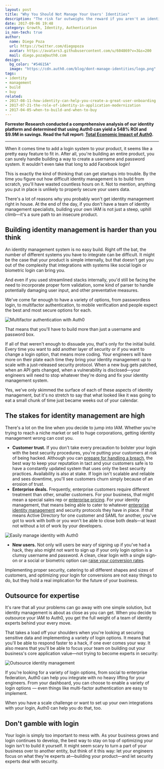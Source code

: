 ```yaml
---
layout: post
title: "Why You Should Not Manage Your Users' Identities"
description: "The risk far outweighs the reward if you aren't an identity management specialist"
date: 2017-09-06 19:48
category: Growth, Identity, Authentication
is_non-tech: true
author:
  name: Diego Poza
  url: https://twitter.com/diegopoza
  avatar: https://avatars3.githubusercontent.com/u/604869?v=3&s=200
  mail: diego.poza@auth0.com
design:
  bg_color: "#54615A"
  image: "https://cdn.auth0.com/blog/dont-manage-identities/logo.png"
tags:
- identity
- management
- build
- buy
related:
- 2017-08-11-how-identity-can-help-you-create-a-great-user-onboarding
- 2017-07-21-the-role-of-identity-in-application-modernization
- 2017-04-05-when-to-build-and-when-to-buy
---
```


<div class="alert alert-info alert-icon">
  <i class="icon-budicon-500"></i>
  <strong>Forrester Research conducted a comprehensive analysis of our identity platform and determined that using Auth0 can yield a 548% ROI and $9.9M in savings. Read the full report: <a href="https://resources.auth0.com/forrester-tei-research-case-study/">Total Economic Impact of Auth0</a>.</strong>
</div>

---

When it comes time to add a login system to your product, it seems like a pretty easy feature to fit in. After all, you're building an entire product, you can surely handle building a way to create a username and password system. It wouldn't even take that long to add Facebook login!

This is exactly the kind of thinking that can get startups into trouble. By the time you figure out how difficult identity management is to build from scratch, you'll have wasted countless hours on it. Not to mention, anything you put in place is unlikely to properly secure your users data.

There's a lot of reasons why you probably won't get identity management right in house. At the end of the day, if you don't have a team of identity management specialists, building your own IAM is not just a steep, uphill climb—it's a sure path to an insecure product.

## Building identity management is harder than you think

An identity management system is no easy build. Right off the bat, the number of different systems you have to integrate can be difficult. It might be the case that your product is simple internally, but that doesn't get you out of the complexity that integrations with systems like social login or biometric login can bring you.

And even if you used streamlined stacks internally, you'd still be facing the need to incorporate proper form validation, some kind of parser to handle potentially damaging user input, and other preventative measures.

We've come far enough to have a variety of options, from passwordless login, to multifactor authentication, to mobile verification and people expect the best and most secure options for each.

![Multifactor authentication with Auth0](https://cdn.auth0.com/blog/dont-manage-identities/Auth0_Guardian_-_Auth0-2.png)

That means that you'll have to build more than just a username and password box.

If all of that weren't enough to dissuade you, that's only for the initial build. Every time you want to add another layer of security or if you want to change a login option, that means more coding. Your engineers will have more on their plate each time they bring your identity management up to scale with a just-released security protocol. When a new bug gets patched, when an API gets changed, when a vulnerability is disclosed—your engineers will need to stop whatever they're doing and fix your identity management system.

Yes, we've only skimmed the surface of each of these aspects of identity management, but it's no stretch to say that what looked like it was going to eat a small chunk of time just became weeks out of your calendar.

## The stakes for identity management are high

There's a lot on the line when you decide to jump into IAM. Whether you're trying to reach a niche market or sell to huge corporations, getting identity management wrong can cost you.

* **Customer trust.** If you don't take every precaution to bolster your login with the best security procedures, you're putting your customers at risk of being hacked. Although you can [prepare for handling a breach](https://auth0.com/blog/data-breach-response-planning-for-startups/), the best way to keep your reputation in tact and your customers safe is to have a constantly updated system that uses only the best security practices. Availability is also at stake. If login isn't scalable and reliable and sees downtime, you'll see customers churn simply because of an erosion of trust.
* **Enterprise deals.** Frequently, enterprise customers require different treatment than other, smaller customers. For your business, that might mean a special sales rep or [enterprise pricing](http://blog.profitwell.com/how-accurate-is-your-revenue-recognition). For your identity management, that means being able to cater to whatever [enterprise identity management](https://auth0.com/blog/how-enterprise-federation-helps-shorten-the-sales-cycle/) and security protocols they have in place. If that means Active Directory for one customer and SAML for another, you've got to work with both or you won't be able to close both deals—at least not without a lot of work by your developers.

![Easily manage identity with Auth0](https://cdn.auth0.com/blog/dont-manage-identities/Enterprise_Identity_Management_-_Auth0.png)

* **New users.** Not only will users be wary of signing up if you've had a hack, they also might not want to sign up if your only login option is a clumsy username and password. A clean, clear login with a single sign-on or a social or biometric option can [raise your conversion rates](https://auth0.com/blog/bad-login-experiences/).

Implementing proper security, catering to all different shapes and sizes of customers, and optimizing your login for conversions are not easy things to do, but they hold a real implication for the future of your business.  

## Outsource for expertise

It's rare that all your problems can go away with one simple solution, but identity management is about as close as you can get. When you decide to outsource your IAM to Auth0, you get the full weight of a team of identity experts behind your every move.

That takes a load off your shoulders when you're looking at securing sensitive data and implementing a variety of login options. It means that you'll be able to respond faster to a hack, if one ever comes your way. It also means that you'll be able to focus your team on building out your business's core application value—not trying to become experts in security:

![Outsource identity management](https://cdn.auth0.com/blog/dont-manage-identities/Enterprise_Identity_Management_-_Auth0-2.png)

If you're looking for a variety of login options, from social to enterprise federation, Auth0 can help you integrate with no heavy lifting for your engineers. From your dashboard, you can choose to enable a variety of login options — even things like multi-factor authentication are easy to implement.

When you have a scale challenge or want to set up your own integrations with your login, Auth0 can help you do that, too.

## Don't gamble with login

Your login is simply too important to mess with. As your business grows and login continues to develop, the best way to stay on top of optimizing your login isn't to build it yourself. It might seem scary to turn a part of your business over to another entity, but think of it this way: let your engineers focus on what they're experts at—building your product—and let security experts deal with security.
